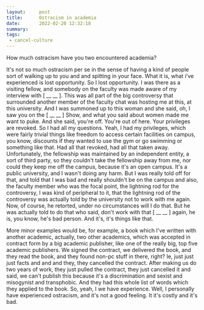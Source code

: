 ```yaml
---
layout:     post
title:      Ostracism in academia
date:       2022-02-20 12:32:18
summary:    
tags:
 - cancel-culture
---
```


How much ostracism have you two encountered academia? 

It's not so much ostracism per se in the sense of having a kind of people sort of walking up to you and and spitting in your face. What it is, what i've experienced is lost opportunity. So I lost opportunity. I was there as a visiting fellow, and somebody on the faculty was made aware of my interview with [ __ __ ]. This was all part of the big controversy that surrounded another member of the faculty chat was hosting me at this, at this university. And I was summoned up to this woman and she said, oh, I saw you on the [ __ __ ] Show, and what you said about women made me want to puke. And she said, you're off. You're out of here. Your privileges are revoked. So I had all my questions. Yeah, I had my privileges, which were fairly trivial things like freedom to access certain facilities on campus, you know, discounts if they wanted to use the gym or go swimming or something like that. Had all that revoked, had all that taken away. Unfortunately, the fellowship was maintained by an independent entity, a sort of third party, so they couldn't take the fellowship away from me, nor could they keep me off the campus, because it's an open campus. It's a public university, and I wasn't doing any harm. But I was really told off for that, and told that I was bad and really shouldn't be on the campus and also, the faculty member who was the focal point, the lightning rod for the controversy, I was kind of peripheral to it, that the lightning rod of the controversy was actually told by the university not to work with me again. Now, of course, he retorted, under no circumstances will I do that. But he was actually told to do that who said, don't work with that [ __ __ ] again, he is, you know, he's bad person. And it's, it's things like that.

More minor examples would be, for example, a book which I've written with another academic, actually, two other academics, which was accepted in contract form by a big academic publisher, like one of the really big, top five academic publishers. We signed the contract, we delivered the book, and they read the book, and they found non-pc stuff in there, right? Ie, just just just facts and and and they, they cancelled the contract. After making us do two years of work, they just pulled the contract, they just cancelled it and said, we can't publish this because it's a discrimination and sexist and misogynist and transphobic. And they had this whole list of words which they applied to the book. So, yeah, I we have experience. Well, I personally have experienced ostracism, and it's not a good feeling. It it's costly and it's bad.